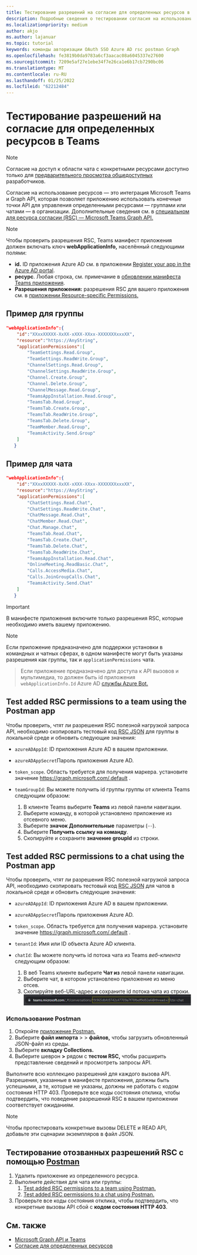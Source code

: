 ```yaml
---
title: Тестирование разрешений на согласие для определенных ресурсов в Teams
description: Подробные сведения о тестировании согласия на использование ресурсов в Teams с использованием Почтальон с примерами кода
ms.localizationpriority: medium
author: akjo
ms.author: lajanuar
ms.topic: tutorial
keywords: команды авторизации OAuth SSO Azure AD rsc postman Graph
ms.openlocfilehash: fe3819b0da9783a6cf3aacac08a6045337e27600
ms.sourcegitcommit: 7209e5af27e1ebe34f7e26ca1e6b17cb7290bc06
ms.translationtype: MT
ms.contentlocale: ru-RU
ms.lasthandoff: 01/25/2022
ms.locfileid: "62212484"
---
```

# <a name="test-resource-specific-consent-permissions-in-teams"></a>Тестирование разрешений на согласие для определенных ресурсов в Teams

> [!NOTE]
> Согласие на доступ к области чата с конкретными ресурсами доступно только для [предварительного просмотра общедоступных](../../resources/dev-preview/developer-preview-intro.md) разработчиков.

Согласие на использование ресурсов — это интеграция Microsoft Teams и Graph API, которая позволяет приложению использовать конечные точки API для управления определенными ресурсами — группами или чатами — в организации. Дополнительные сведения см. в [специальном для ресурса согласии (RSC) — Microsoft Teams Graph API.](resource-specific-consent.md)

> [!NOTE]
> Чтобы проверить разрешения RSC, Teams манифест приложения должен включать ключ **webApplicationInfo,** населённый следующими полями:
>
> - **id.** ID приложения Azure AD см. в приложении [Register your app in the Azure AD portal](resource-specific-consent.md#register-your-app-with-microsoft-identity-platform-using-the-azure-ad-portal).
> - **ресурс**. Любая строка, см. примечание в [обновлении манифеста Teams приложения](resource-specific-consent.md#update-your-teams-app-manifest).
> - **Разрешения приложения:** разрешения RSC для вашего приложения см. в [приложении Resource-specific Permissions.](resource-specific-consent.md#resource-specific-permissions)

## <a name="example-for-a-team"></a>Пример для группы
```json
"webApplicationInfo":{
    "id":"XXxxXXXXX-XxXX-xXXX-XXxx-XXXXXXXxxxXX",
    "resource":"https://AnyString",
    "applicationPermissions":[
        "TeamSettings.Read.Group",
        "TeamSettings.ReadWrite.Group",
        "ChannelSettings.Read.Group",
        "ChannelSettings.ReadWrite.Group",
        "Channel.Create.Group",
        "Channel.Delete.Group",
        "ChannelMessage.Read.Group",
        "TeamsAppInstallation.Read.Group",
        "TeamsTab.Read.Group",
        "TeamsTab.Create.Group",
        "TeamsTab.ReadWrite.Group",
        "TeamsTab.Delete.Group",
        "TeamMember.Read.Group",
        "TeamsActivity.Send.Group"
    ]
   }
```

## <a name="example-for-a-chat"></a>Пример для чата
```json
"webApplicationInfo":{
    "id":"XXxxXXXXX-XxXX-xXXX-XXxx-XXXXXXXxxxXX",
    "resource":"https://AnyString",
    "applicationPermissions":[
        "ChatSettings.Read.Chat",
        "ChatSettings.ReadWrite.Chat",
        "ChatMessage.Read.Chat",
        "ChatMember.Read.Chat",
        "Chat.Manage.Chat",
        "TeamsTab.Read.Chat",
        "TeamsTab.Create.Chat",
        "TeamsTab.Delete.Chat",
        "TeamsTab.ReadWrite.Chat",
        "TeamsAppInstallation.Read.Chat",
        "OnlineMeeting.ReadBasic.Chat",
        "Calls.AccessMedia.Chat",
        "Calls.JoinGroupCalls.Chat",
        "TeamsActivity.Send.Chat"
    ]
   }
```

> [!IMPORTANT]
> В манифесте приложения включите только разрешения RSC, которые необходимо иметь вашему приложению.

>[!NOTE]
>Если приложение предназначено для поддержки установки в командных и чатных сферах, в одном манифесте могут быть указаны разрешения как группы, так и `applicationPermissions` чата.

>Если приложение предназначено для доступа к API вызовов и мультимедиа, то должен быть id приложения `webApplicationInfo.Id` Azure AD [службы Azure Bot.](/graph/cloud-communications-get-started#register-a-bot)

## <a name="test-added-rsc-permissions-to-a-team-using-the-postman-app"></a>Test added RSC permissions to a team using the Postman app

Чтобы проверить, чтят ли разрешения RSC полезной нагрузкой запроса API, необходимо скопировать тестовый код [RSC JSON](test-team-rsc-json-file.md) для группы в локальной среде и обновить следующие значения:

* `azureADAppId`: ID приложения Azure AD в вашем приложении.
* `azureADAppSecret`Пароль приложения Azure AD.
* `token_scope`. Область требуется для получения маркера. установите значение https://graph.microsoft.com/.default .
* `teamGroupId`: Вы можете получить id группы группы от клиента Teams следующим образом:

    1. В клиенте Teams выберите **Teams** из левой панели навигации.
    2. Выберите команду, в которой установлено приложение из отсевного меню.
    3. Выберите **значок Дополнительные** параметры (&#8943;).
    4. Выберите **Получить ссылку на команду**. 
    5. Скопируйте и сохраните **значение groupId** из строки.

## <a name="test-added-rsc-permissions-to-a-chat-using-the-postman-app"></a>Test added RSC permissions to a chat using the Postman app

Чтобы проверить, чтят ли разрешения RSC полезной нагрузкой запроса API, необходимо скопировать тестовый код [RSC JSON](test-chat-rsc-json-file.md) для чатов в локальной среде и обновить следующие значения:

* `azureADAppId`: ID приложения Azure AD в вашем приложении.
* `azureADAppSecret`Пароль приложения Azure AD.
* `token_scope`. Область требуется для получения маркера. установите значение https://graph.microsoft.com/.default .
* `tenantId`: Имя или ID объекта Azure AD клиента.
* `chatId`: Вы можете получить id потока чата из Teams *веб-клиента* следующим образом:

    1. В веб Teams клиенте выберите **Чат из** левой панели навигации.
    2. Выберите чат, в котором установлено приложение из меню отсев.
    3. Скопируйте веб-URL-адрес и сохраните id потока чата из строки.
![ID потока чата с веб-URL-адреса.](../../assets/images/chat-thread-id.png)

### <a name="use-postman"></a>Использование Postman

1. Откройте [приложение Postman.](https://www.postman.com)
2. Выберите **файл импорта**  >    >  **файлов,** чтобы загрузить обновленный JSON-файл из среды.  
3. Выберите **вкладку Collections.** 
4. Выберите шеврон **>** рядом с **тестом RSC,** чтобы расширить представление сведений и просмотреть запросы API.

Выполните всю коллекцию разрешений для каждого вызова API. Разрешения, указанные в манифесте приложения, должны быть успешными, а те, которые не указаны, должны не работать с кодом состояния HTTP 403. Проверьте все коды состояния отклика, чтобы подтвердить, что поведение разрешений RSC в вашем приложении соответствует ожиданиям.

> [!NOTE]
> Чтобы протестировать конкретные вызовы DELETE и READ API, добавьте эти сценарии экземпляров в файл JSON.

## <a name="test-revoked-rsc-permissions-using-postman"></a>Тестирование отозванных разрешений RSC с помощью [Postman](https://www.postman.com/)

1. Удалить приложение из определенного ресурса.
2. Выполните действия для чата или группы: 
    1. [Test added RSC permissions to a team using Postman.](#test-added-rsc-permissions-to-a-team-using-the-postman-app)
    2. [Test added RSC permissions to a chat using Postman.](#test-added-rsc-permissions-to-a-chat-using-the-postman-app)
3. Проверьте все коды состояния отклика, чтобы подтвердить, что конкретные вызовы API сбой с **кодом состояния HTTP 403**.

## <a name="see-also"></a>См. также

* [Microsoft Graph API и Teams](/graph/api/resources/teams-api-overview?view=graph-rest-1.0&preserve-view=true)
* [Согласие для определенных ресурсов](~/graph-api/rsc/resource-specific-consent.md)
